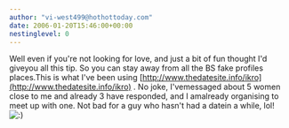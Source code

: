 ```yaml
---
author: "vi-west499@hothottoday.com"
date: 2006-01-20T15:46:00+00:00
nestinglevel: 0
---
```

Well even if you're not looking for love, and just a bit of fun thought I'd giveyou all this tip. So you can stay away from all the BS fake profiles places.This is what I've been using [http://www.thedatesite.info/ikro](http://www.thedatesite.info/ikro) . No joke, I'vemessaged about 5 women close to me and already 3 have responded, and I amalready organising to meet up with one. Not bad for a guy who hasn't had a datein a while, lol! ![:)](images/smilies/icon_e_smile.gif "Smile")